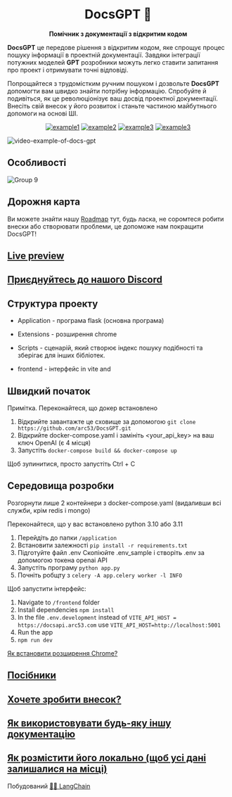 <h1 align="center">
  DocsGPT  🦖
</h1>

<p align="center">
  <strong>Помічник з документації з відкритим кодом</strong>
</p>

<p align="left">
  <strong>DocsGPT</strong> це передове рішення з відкритим кодом, яке спрощує процес пошуку інформації в проектній документації. Завдяки інтеграції потужних моделей <strong>GPT</strong> розробники можуть легко ставити запитання про проект і отримувати точні відповіді.
  
Попрощайтеся з трудомістким ручним пошуком і дозвольте <strong>DocsGPT</strong> допомогти вам швидко знайти потрібну інформацію. Спробуйте й подивіться, як це революціонізує ваш досвід проектної документації. Внесіть свій внесок у його розвиток і станьте частиною майбутнього допомоги на основі ШІ.
</p>

<div align="center">
  
  <a href="https://discord.gg/n5BX8dh8rU">![example1](https://img.shields.io/github/stars/arc53/docsgpt?style=social)</a>
  <a href="https://discord.gg/n5BX8dh8rU">![example2](https://img.shields.io/github/forks/arc53/docsgpt?style=social)</a>
  <a href="https://discord.gg/n5BX8dh8rU">![example3](https://img.shields.io/github/license/arc53/docsgpt)</a>
  <a href="https://discord.gg/n5BX8dh8rU">![example3](https://img.shields.io/discord/1070046503302877216)</a>
  
</div>

![video-example-of-docs-gpt](https://d3dg1063dc54p9.cloudfront.net/videos/demov3.gif)


## Oсобливості

![Group 9](https://user-images.githubusercontent.com/17906039/220427472-2644cff4-7666-46a5-819f-fc4a521f63c7.png)

## Дорожня карта

Ви можете знайти нашу [Roadmap](https://github.com/orgs/arc53/projects/2) тут, будь ласка, не соромтеся робити внески або створювати проблеми, це допоможе нам покращити DocsGPT!



## [Live preview](https://docsgpt.arc53.com/)

## [Приєднуйтесь до нашого Discord](https://discord.gg/n5BX8dh8rU)


## Структура проекту
- Application - програма flask (основна програма)

- Extensions - розширення chrome

- Scripts - сценарій, який створює індекс пошуку подібності та зберігає для інших бібліотек. 

- frontend - інтерфейс in vite and

## Швидкий початок

Примітка. Переконайтеся, що докер встановлено

1. Відкрийте завантажте це сховище за допомогою `git clone https://github.com/arc53/DocsGPT.git`
2. Відкрийте docker-compose.yaml і замініть <your_api_key> на ваш ключ OpenAI (є 4 місця)
3. Запустіть `docker-compose build && docker-compose up`

Щоб зупинитися, просто запустіть Ctrl + C

## Середовища розробки

Розгорнути лише 2 контейнери з docker-compose.yaml (видаливши всі служби, крім redis і mongo)

Переконайтеся, що у вас встановлено python 3.10 або 3.11

1. Перейдіть до папки `/application`
2. Встановити залежності `pip install -r requirements.txt`
3. Підготуйте файл .env
Скопіюйте .env_sample і створіть .env за допомогою токена openai API
4. Запустіть програму `python app.py`
5. Почніть робщту з `celery -A app.celery worker -l INFO`

Щоб запустити інтерфейс:
1. Navigate to `/frontend` folder
2. Install dependencies
`npm install`
3. In the file  `.env.development` instead of `VITE_API_HOST = https://docsapi.arc53.com` use `VITE_API_HOST=http://localhost:5001`
3. Run the app
4. `npm run dev`


[Як встановити розширення Chrome?](https://github.com/arc53/docsgpt/wiki#launch-chrome-extension)


## [Посібники](https://github.com/arc53/docsgpt/wiki)

## [Хочете зробити внесок?](https://github.com/arc53/DocsGPT/blob/main/CONTRIBUTING.md)

## [Як використовувати будь-яку іншу документацію](https://github.com/arc53/docsgpt/wiki/How-to-train-on-other-documentation)

## [Як розмістити його локально (щоб усі дані залишалися на місці)](https://github.com/arc53/DocsGPT/wiki/How-to-use-different-LLM's#hosting-everything-locally)

Побудований [🦜️🔗 LangChain](https://github.com/hwchase17/langchain)

